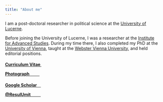 ```yaml
---
title: "About me"
---
```


I am a post-doctoral researcher in political science at the [University of Lucerne](https://www.unilu.ch).

Before joining the University of Lucerne, I was a researcher at the <a href="https://www.ihs.ac.at" target="_blank">Institute for Advanced Studies</a>. During my time there, I also completed my PhD at the <a href="https://www.univie.ac.at/en/" target="_blank">University of Vienna</a>, taught at the <a href="http://webster.ac.at" target="_blank">Webster Vienna University</a>, and held editorial positions. 



<h4><a href="https://resulumit.com/files/cv_resulumit.pdf" class="badge badge-large">Curriculum Vitae&nbsp; <i class="fa fa-file-pdf-o"></i></a>

<a href="https://resulumit.com/images/resul_umit.jpg" class="badge badge-large">Photograph&nbsp;&nbsp;&nbsp;&nbsp;&nbsp;&nbsp;&nbsp;&nbsp;&nbsp;&nbsp;<i class="fa fa-camera"></i></a></h4>

<h4><a href="https://scholar.google.com/citations?user=J5Ck-vkAAAAJ&hl=en" class="badge badge-large">Google Scholar&nbsp;&nbsp;&nbsp;&nbsp;<i class="ai ai-google-scholar"></i></a>

<a href="https://twitter.com/ResulUmit" class="badge badge-large">@ResulUmit &nbsp;&nbsp;&nbsp;&nbsp;&nbsp;&nbsp;&nbsp;&nbsp;&nbsp;<i class="fa fa-twitter"></i></a></h4>




